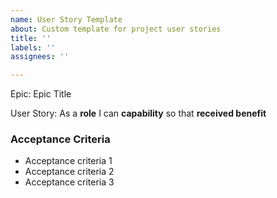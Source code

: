 ```yaml
---
name: User Story Template
about: Custom template for project user stories
title: ''
labels: ''
assignees: ''

---
```


Epic: Epic Title

User Story: As a **role** I can **capability** so that **received benefit**

### Acceptance Criteria

- Acceptance criteria 1
- Acceptance criteria 2
- Acceptance criteria 3
